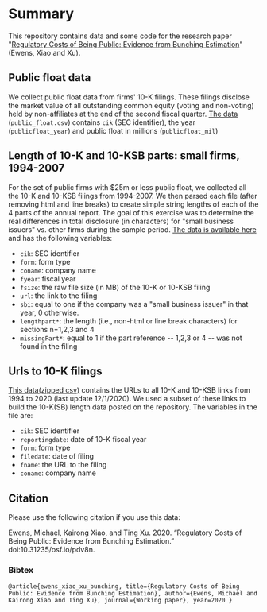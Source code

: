 # Summary

This repository contains data and some code for the research paper "[Regulatory Costs of Being Public: Evidence from Bunching Estimation](https://osf.io/preprints/socarxiv/pdv8n/)" (Ewens, Xiao and Xu).

## Public float data

We collect public float data from firms' 10-K filings.  These filings disclose the market value of all outstanding common equity (voting and non-voting) held by non-affiliates at the end of the second fiscal quarter.  [The data](https://github.com/michaelewens/public_float_regulation/blob/main/public_float.csv) (`public_float.csv`) contains `cik` (SEC identifier), the year (`publicfloat_year`) and public float in millions (`publicfloat_mil`)

## Length of 10-K and 10-KSB parts: small firms, 1994-2007

For the set of public firms with $25m or less public float, we collected all the 10-K and 10-KSB filings from 1994-2007.  We then parsed each file (after removing html and line breaks) to create simple string lengths of each of the 4 parts of the annual report.  The goal of this exercise was to determine the real differences in total disclosure (in characters) for "small business issuers" vs. other firms during the sample period.   [The data is available here](https://github.com/michaelewens/public_float_regulation/blob/main/length10K_less25m_float.csv) and has the following variables:

- `cik`: SEC identifier
- `form`: form type
- `coname`: company name
- `fyear`: fiscal year
- `fsize`: the raw file size (in MB) of the 10-K or 10-KSB filing
- `url`: the link to the filing
- `sbi`: equal to one if the company was a "small business issuer" in that year, 0 otherwise.
- `lengthpart*`: the length (i.e., non-html or line break characters) for sections n=1,2,3 and 4
- `missingPart*`: equal to 1 if the part reference -- 1,2,3 or 4 -- was not found in the filing

## Urls to 10-K filings

[This data(zipped csv)](https://github.com/michaelewens/public_float_regulation/blob/main/sec_10Klinks_all.csv.zip) contains the URLs to all 10-K and 10-KSB links from 1994 to 2020 (last update 12/1/2020).  We used a subset of these links to build the 10-K(SB) length data posted on the repository.  The variables in the file are:

- `cik`: SEC identifier
- `reportingdate`: date of 10-K fiscal year
- `form`: form type 
- `filedate`: date of filing 
- `fname`: the URL to the filing
- `coname`: company name


## Citation

Please use the following citation if you use this data:

Ewens, Michael, Kairong Xiao, and Ting Xu. 2020. “Regulatory Costs of Being Public: Evidence from Bunching Estimation.”  doi:10.31235/osf.io/pdv8n.

### Bibtex
`@article{ewens_xiao_xu_bunching,
title={Regulatory Costs of Being Public: Evidence from Bunching Estimation},
author={Ewens, Michael and Kairong Xiao and Ting Xu},
journal={Working paper},
year=2020
}`


